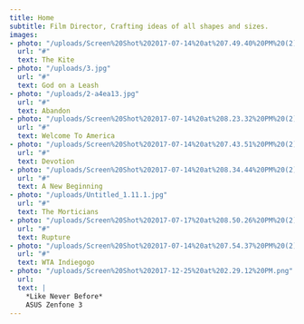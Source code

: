 ```yaml
---
title: Home
subtitle: Film Director, Crafting ideas of all shapes and sizes.
images:
- photo: "/uploads/Screen%20Shot%202017-07-14%20at%207.49.40%20PM%20(2).png"
  url: "#"
  text: The Kite
- photo: "/uploads/3.jpg"
  url: "#"
  text: God on a Leash
- photo: "/uploads/2-a4ea13.jpg"
  url: "#"
  text: Abandon
- photo: "/uploads/Screen%20Shot%202017-07-14%20at%208.23.32%20PM%20(2).png"
  url: "#"
  text: Welcome To America
- photo: "/uploads/Screen%20Shot%202017-07-14%20at%207.43.51%20PM%20(2).png"
  url: "#"
  text: Devotion
- photo: "/uploads/Screen%20Shot%202017-07-14%20at%208.34.44%20PM%20(2).png"
  url: "#"
  text: A New Beginning
- photo: "/uploads/Untitled_1.11.1.jpg"
  url: "#"
  text: The Morticians
- photo: "/uploads/Screen%20Shot%202017-07-17%20at%208.50.26%20PM%20(2).png"
  url: "#"
  text: Rupture
- photo: "/uploads/Screen%20Shot%202017-07-14%20at%207.54.37%20PM%20(2).png"
  url: "#"
  text: WTA Indiegogo
- photo: "/uploads/Screen%20Shot%202017-12-25%20at%202.29.12%20PM.png"
  url: 
  text: |
    *Like Never Before*
    ASUS Zenfone 3
---
```


